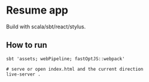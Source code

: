 # Resume app

Build with scala/sbt/react/stylus.

## How to run
```
sbt 'assets; webPipeline; fastOptJS::webpack'

# serve or open index.html and the current direction
live-server .
```
